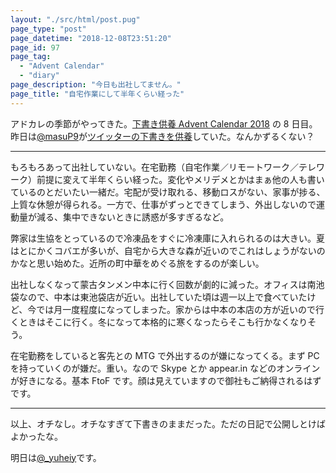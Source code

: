 ```yaml
---
layout: "./src/html/post.pug"
page_type: "post"
page_datetime: "2018-12-08T23:51:20"
page_id: 97
page_tag:
  - "Advent Calendar"
  - "diary"
page_description: "今日も出社してません。"
page_title: "自宅作業にして半年くらい経った"
---
```


アドカレの季節がやってきた。[下書き供養 Advent Calendar 2018](https://adventar.org/calendars/2887) の 8 日目。昨日は[@masuP9](https://twitter.com/masuP9/)が[ツイッターの下書きを供養](https://twitter.com/masuP9/status/1070837944477351936)していた。なんかずるくない？

---

もろもろあって出社していない。在宅勤務（自宅作業／リモートワーク／テレワーク）前提に変えて半年くらい経った。変化やメリデメとかはまぁ他の人も書いているのとだいたい一緒だ。宅配が受け取れる、移動ロスがない、家事が捗る、上質な休憩が得られる。一方で、仕事がずっとできてしまう、外出しないので運動量が減る、集中できないときに誘惑が多すぎるなど。

弊家は生協をとっているので冷凍品をすぐに冷凍庫に入れられるのは大きい。夏はとにかくコバエが多いが、自宅から大きな森が近いのでこれはしょうがないのかなと思い始めた。近所の町中華をめぐる旅をするのが楽しい。

出社しなくなって蒙古タンメン中本に行く回数が劇的に減った。オフィスは南池袋なので、中本は東池袋店が近い。出社していた頃は週一以上で食べていたけど、今では月一度程度になってしまった。家からは中本の本店の方が近いので行くときはそこに行く。冬になって本格的に寒くなったらそこも行かなくなりそう。

在宅勤務をしていると客先との MTG で外出するのが嫌になってくる。まず PC を持っていくのが嫌だ。重い。なので Skype とか appear.in などのオンラインが好きになる。基本 FtoF です。顔は見えていますので御社もご納得されるはずです。

---

以上、オチなし。オチなすぎて下書きのままだった。ただの日記で公開しとけばよかったな。

明日は[@\_yuheiy](https://twitter.com/_yuheiy/)です。
